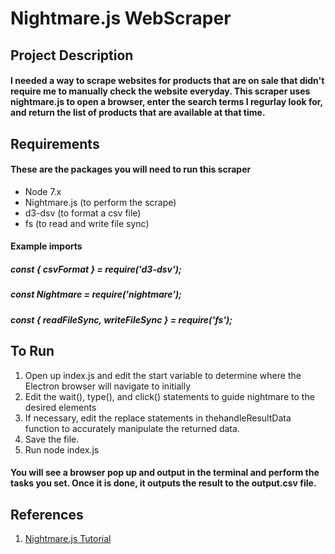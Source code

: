 # Nightmare.js WebScraper

## Project Description

#### I needed a way to scrape websites for products that are on sale that didn't require me to manually check the website everyday. This scraper uses nightmare.js to open a browser, enter the search terms I regurlay look for, and return the list of products that are available at that time.

## Requirements

#### These are the packages you will need to run this scraper
* Node 7.x
* Nightmare.js (to perform the scrape)
* d3-dsv (to format a csv file)
* fs (to read and write file sync)

#### Example imports

##### const { csvFormat } = require('d3-dsv');
##### const Nightmare = require('nightmare');
##### const { readFileSync, writeFileSync } = require('fs');

## To Run

1. Open up index.js and edit the start variable to determine where the
Electron browser will navigate to initially
1. Edit the wait(), type(), and click() statements to guide nightmare
to the desired elements
1. If necessary, edit the replace statements in thehandleResultData function
to accurately manipulate the returned data.
1. Save the file.
1. Run node index.js

#### You will see a browser pop up and output in the terminal and perform the tasks you set. Once it is done, it outputs the result to the output.csv file.

## References

1. [Nightmare.js Tutorial](https://medium.com/journocoders/nightmarishly-good-scraping-with-nightmare-js-and-async-await-b7b20a38438f)





